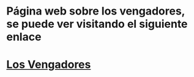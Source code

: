 # Página web sobre los vengadores, se puede ver visitando el siguiente enlace
# [Los Vengadores](https://vmorante.github.io/PaginaHTML/)
